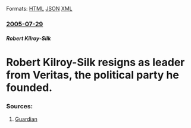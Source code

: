 
Formats: [HTML](/news/2005/07/29/robert-kilroy-silk-resigns-as-leader-from-veritas-the-political-party-he-founded.html)  [JSON](/news/2005/07/29/robert-kilroy-silk-resigns-as-leader-from-veritas-the-political-party-he-founded.json)  [XML](/news/2005/07/29/robert-kilroy-silk-resigns-as-leader-from-veritas-the-political-party-he-founded.xml)  

### [2005-07-29](/news/2005/07/29/index.md)

##### Robert Kilroy-Silk
#  Robert Kilroy-Silk resigns as leader from Veritas, the political party he founded. 




### Sources:

1. [Guardian](http://politics.guardian.co.uk/otherparties/story/0,9061,1539084,00.html?gusrc=rss)
